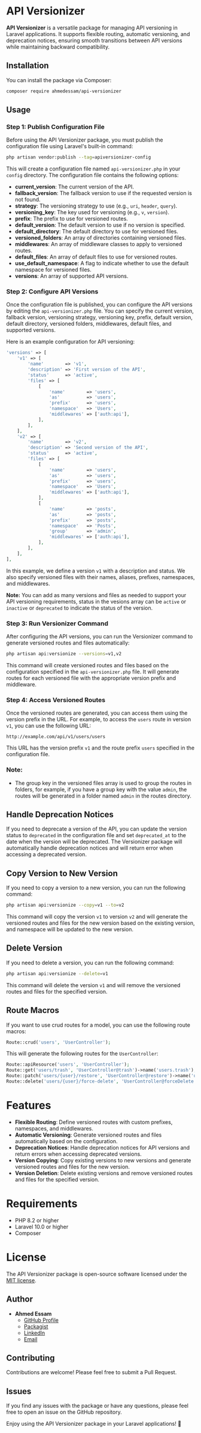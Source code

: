# API Versionizer

**API Versionizer** is a versatile package for managing API versioning in Laravel applications. It supports flexible routing, automatic versioning, and deprecation notices, ensuring smooth transitions between API versions while maintaining backward compatibility.

## Installation

You can install the package via Composer:

```bash
composer require ahmedessam/api-versionizer
```

## Usage

### Step 1: Publish Configuration File

Before using the API Versionizer package, you must publish the configuration file using Laravel's built-in command:

```bash
php artisan vendor:publish --tag=apiversionizer-config
```

This will create a configuration file named `api-versionizer.php` in your `config` directory. The configuration file contains the following options:

- **current_version**: The current version of the API.
- **fallback_version**: The fallback version to use if the requested version is not found.
- **strategy**: The versioning strategy to use (e.g., `uri`, `header`, `query`).
- **versioning_key**: The key used for versioning (e.g., `v`, `version`).
- **prefix**: The prefix to use for versioned routes.
- **default_version**: The default version to use if no version is specified.
- **default_directory**: The default directory to use for versioned files.
- **versioned_folders**: An array of directories containing versioned files.
- **middlewares**: An array of middleware classes to apply to versioned routes.
- **default_files**: An array of default files to use for versioned routes.
- **use_default_namespace**: A flag to indicate whether to use the default namespace for versioned files.
- **versions**: An array of supported API versions.

### Step 2: Configure API Versions

Once the configuration file is published, you can configure the API versions by editing the `api-versionizer.php` file. You can specify the current version, fallback version, versioning strategy, versioning key, prefix, default version, default directory, versioned folders, middlewares, default files, and supported versions.

Here is an example configuration for API versioning:

```php
'versions' => [
    'v1' => [
        'name'        => 'v1',
        'description' => 'First version of the API',
        'status'      => 'active',
        'files' => [
            [
                'name'        => 'users',
                'as'          => 'users',
                'prefix'      => 'users',
                'namespace'   => 'Users',
                'middlewares' => ['auth:api'],
            ],
        ],
    ],
    'v2' => [
        'name'        => 'v2',
        'description' => 'Second version of the API',
        'status'      => 'active',
        'files' => [
            [
                'name'        => 'users',
                'as'          => 'users',
                'prefix'      => 'users',
                'namespace'   => 'Users',
                'middlewares' => ['auth:api'],
            ],
            [
                'name'        => 'posts',
                'as'          => 'posts',
                'prefix'      => 'posts',
                'namespace'   => 'Posts',
                'group'       => 'admin',
                'middlewares' => ['auth:api'],
            ],
        ],
    ],
],
```

In this example, we define a version `v1` with a description and status. We also specify versioned files with their names, aliases, prefixes, namespaces, and middlewares.

**Note:** You can add as many versions and files as needed to support your API versioning requirements, status in the vesions array can be `active` or `inactive` or `deprecated` to indicate the status of the version.

### Step 3: Run Versionizer Command

After configuring the API versions, you can run the Versionizer command to generate versioned routes and files automatically:

```bash
php artisan api:versionize --versions=v1,v2
```

This command will create versioned routes and files based on the configuration specified in the `api-versionizer.php` file. It will generate routes for each versioned file with the appropriate version prefix and middleware.

### Step 4: Access Versioned Routes

Once the versioned routes are generated, you can access them using the version prefix in the URL. For example, to access the `users` route in version `v1`, you can use the following URL:

```
http://example.com/api/v1/users/users
```

This URL has the version prefix `v1` and the route prefix `users` specified in the configuration file.

### Note:

- The group key in the versioned files array is used to group the routes in folders, for example, if you have a group key with the value `admin`, the routes will be generated in a folder named `admin` in the routes directory.

## Handle Deprecation Notices

If you need to deprecate a version of the API, you can update the version status to `deprecated` in the configuration file and set `deprecated_at` to the date when the version will be deprecated. The Versionizer package will automatically handle deprecation notices and will return error when accessing a deprecated version.


## Copy Version to New Version

If you need to copy a version to a new version, you can run the following command:

```bash
php artisan api:versionize --copy=v1 --to=v2
```

This command will copy the version `v1` to version `v2` and will generate the versioned routes and files for the new version based on the existing version, and namespace will be updated to the new version.


## Delete Version 

If you need to delete a version, you can run the following command:

```bash
php artisan api:versionize --delete=v1
```

This command will delete the version `v1` and will remove the versioned routes and files for the specified version.

## Route Macros
If you want to use crud routes for a model, you can use the following route macros:

```php
Route::crud('users', 'UserController');
```

This will generate the following routes for the `UserController`:

```php
Route::apiResource('users', 'UserController');
Route::get('users/trash', 'UserController@trash')->name('users.trash');
Route::patch('users/{user}/restore', 'UserController@restore')->name('users.restore');
Route::delete('users/{user}/force-delete', 'UserController@forceDelete')->name('users.force-delete');
```

# Features

- **Flexible Routing**: Define versioned routes with custom prefixes, namespaces, and middlewares.
- **Automatic Versioning**: Generate versioned routes and files automatically based on the configuration.
- **Deprecation Notices**: Handle deprecation notices for API versions and return errors when accessing deprecated versions.
- **Version Copying**: Copy existing versions to new versions and generate versioned routes and files for the new version.
- **Version Deletion**: Delete existing versions and remove versioned routes and files for the specified version.

# Requirements
- PHP 8.2 or higher
- Laravel 10.0 or higher
- Composer

# License
The API Versionizer package is open-source software licensed under the [MIT license](https://opensource.org/licenses/MIT).

## Author

- **Ahmed Essam**
    - [GitHub Profile](https://github.com/aahmedessam30)
    - [Packagist](https://packagist.org/packages/ahmedessam/api-versionizer)
    - [LinkedIn](https://www.linkedin.com/in/aahmedessam30)
    - [Email](mailto:aahmedessam30@gmail.com)

## Contributing
Contributions are welcome! Please feel free to submit a Pull Request.

## Issues
If you find any issues with the package or have any questions, please feel free to open an issue on the GitHub repository.

Enjoy using the API Versionizer package in your Laravel applications! 🚀

